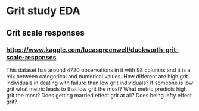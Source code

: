 # Grit study EDA

## Grit scale responses
### https://www.kaggle.com/lucasgreenwell/duckworth-grit-scale-responses
This dataset has around 4720 observations in it with 98 columns and it is a mix between categorical and numerical values.
How different are high grit individuals in dealing with failure than low grit individuals?
If someone is low grit what metric leads to that low grit the most?
What metric predicts high grit the most? 
Does getting married effect grit at all? Does being lefty effect grit?
